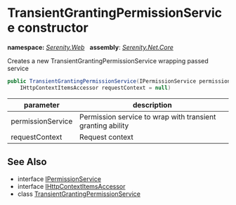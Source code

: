 # TransientGrantingPermissionService constructor
**namespace:** *[Serenity.Web](../../README.md#serenity.web-namespace)*   **assembly**: *[Serenity.Net.Core](../../README.md)*

Creates a new TransientGrantingPermissionService wrapping passed service

```csharp
public TransientGrantingPermissionService(IPermissionService permissionService, 
    IHttpContextItemsAccessor requestContext = null)
```

| parameter | description |
| --- | --- |
| permissionService | Permission service to wrap with transient granting ability |
| requestContext | Request context |

## See Also

* interface [IPermissionService](../../Serenity.Abstractions/IPermissionService.md)
* interface [IHttpContextItemsAccessor](../../Serenity.Abstractions/IHttpContextItemsAccessor.md)
* class [TransientGrantingPermissionService](../TransientGrantingPermissionService.md)